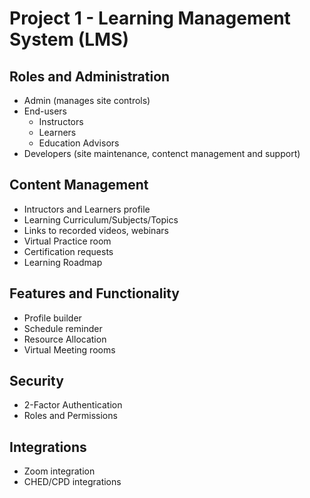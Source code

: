 # Project 1 - Learning Management System (LMS)

## Roles and Administration

- Admin (manages site controls)
- End-users
    - Instructors
    - Learners
    - Education Advisors
- Developers (site maintenance, contenct management and support)

## Content Management

- Intructors and Learners profile
- Learning Curriculum/Subjects/Topics
- Links to recorded videos, webinars
- Virtual Practice room
- Certification requests
- Learning Roadmap

## Features and Functionality

- Profile builder
- Schedule reminder
- Resource Allocation
- Virtual Meeting rooms

## Security

- 2-Factor Authentication
- Roles and Permissions

## Integrations

- Zoom integration
- CHED/CPD integrations
